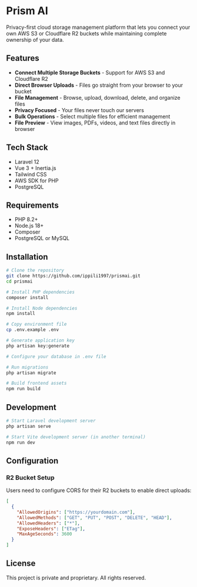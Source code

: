 # Prism AI

Privacy-first cloud storage management platform that lets you connect your own AWS S3 or Cloudflare R2 buckets while maintaining complete ownership of your data.

## Features

- **Connect Multiple Storage Buckets** - Support for AWS S3 and Cloudflare R2
- **Direct Browser Uploads** - Files go straight from your browser to your bucket
- **File Management** - Browse, upload, download, delete, and organize files
- **Privacy Focused** - Your files never touch our servers
- **Bulk Operations** - Select multiple files for efficient management
- **File Preview** - View images, PDFs, videos, and text files directly in browser

## Tech Stack

- Laravel 12
- Vue 3 + Inertia.js
- Tailwind CSS
- AWS SDK for PHP
- PostgreSQL

## Requirements

- PHP 8.2+
- Node.js 18+
- Composer
- PostgreSQL or MySQL

## Installation

```bash
# Clone the repository
git clone https://github.com/ippili1997/prismai.git
cd prismai

# Install PHP dependencies
composer install

# Install Node dependencies
npm install

# Copy environment file
cp .env.example .env

# Generate application key
php artisan key:generate

# Configure your database in .env file

# Run migrations
php artisan migrate

# Build frontend assets
npm run build
```

## Development

```bash
# Start Laravel development server
php artisan serve

# Start Vite development server (in another terminal)
npm run dev
```

## Configuration

### R2 Bucket Setup

Users need to configure CORS for their R2 buckets to enable direct uploads:

```json
[
  {
    "AllowedOrigins": ["https://yourdomain.com"],
    "AllowedMethods": ["GET", "PUT", "POST", "DELETE", "HEAD"],
    "AllowedHeaders": ["*"],
    "ExposeHeaders": ["ETag"],
    "MaxAgeSeconds": 3600
  }
]
```

## License

This project is private and proprietary. All rights reserved.